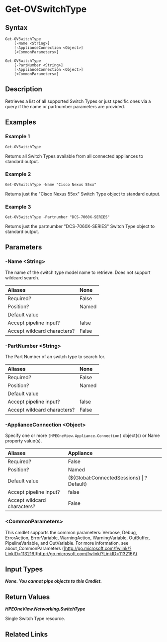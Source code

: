 ﻿---
description: Retrieve Switch Type resource(s).
---

# Get-OVSwitchType

## Syntax

```text
Get-OVSwitchType
    [-Name <String>]
    [-ApplianceConnection <Object>]
    [<CommonParameters>]
```

```text
Get-OVSwitchType
    [-PartNumber <String>]
    [-ApplianceConnection <Object>]
    [<CommonParameters>]
```

## Description

Retrieves a list of all supported Switch Types or just specific ones via a query if the name or partnumber parameters are provided.  

## Examples

###  Example 1 

```text
Get-OVSwitchType
```

Returns all Switch Types available from all connected appliances to standard output.

###  Example 2 

```text
Get-OVSwitchType -Name "Cisco Nexus 55xx"
```

Returns just the "Cisco Nexus 55xx" Switch Type object to standard output.

###  Example 3 

```text
Get-OVSwitchType -Partnumber "DCS-7060X-SERIES"
```

Returns just the partnumber "DCS-7060X-SERIES" Switch Type object to standard output.

## Parameters

### -Name &lt;String&gt;

The name of the switch type model name to retrieve.  Does not support wildcard search.

| Aliases | None |
| :--- | :--- |
| Required? | False |
| Position? | Named |
| Default value |  |
| Accept pipeline input? | false |
| Accept wildcard characters? | False |

### -PartNumber &lt;String&gt;

The Part Number of an switch type to search for.

| Aliases | None |
| :--- | :--- |
| Required? | False |
| Position? | Named |
| Default value |  |
| Accept pipeline input? | false |
| Accept wildcard characters? | False |

### -ApplianceConnection &lt;Object&gt;

Specify one or more `[HPEOneView.Appliance.Connection]` object(s) or Name property value(s).

| Aliases | Appliance |
| :--- | :--- |
| Required? | False |
| Position? | Named |
| Default value | (${Global:ConnectedSessions} &vert; ? Default) |
| Accept pipeline input? | false |
| Accept wildcard characters? | False |

### &lt;CommonParameters&gt;

This cmdlet supports the common parameters: Verbose, Debug, ErrorAction, ErrorVariable, WarningAction, WarningVariable, OutBuffer, PipelineVariable, and OutVariable. For more information, see about\_CommonParameters \([http://go.microsoft.com/fwlink/?LinkID=113216](http://go.microsoft.com/fwlink/?LinkID=113216)\)

## Input Types

_**None.  You cannot pipe objects to this Cmdlet.**_

## Return Values

_**HPEOneView.Networking.SwitchType**_

Single Switch Type resource.

## Related Links

